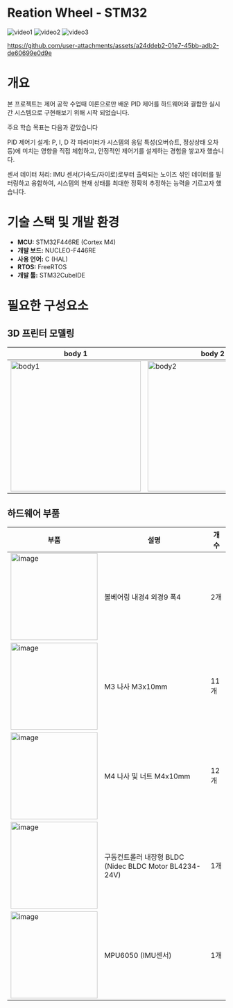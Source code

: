 # Reation Wheel - STM32
![video1](https://github.com/user-attachments/assets/b2cecd11-195c-4238-af82-f6b1c43db167)
![video2](https://github.com/user-attachments/assets/d39afd44-6861-44fd-86ca-28446da09298)
![video3](https://github.com/user-attachments/assets/e8181e03-c8ec-44f1-9f09-8656bafafaef)


https://github.com/user-attachments/assets/a24ddeb2-01e7-45bb-adb2-de60699e0d9e



# 개요
본 프로젝트는 제어 공학 수업때 이론으로만 배운 PID 제어를 하드웨어와 결합한 실시간 시스템으로 구현해보기 위해 시작 되었습니다.

주요 학습 목표는 다음과 같았습니다

PID 제어기 설계: P, I, D 각 파라미터가 시스템의 응답 특성(오버슈트, 정상상태 오차 등)에 미치는 영향을 직접 체험하고, 안정적인 제어기를 설계하는 경험을 쌓고자 했습니다.

센서 데이터 처리: IMU 센서(가속도/자이로)로부터 출력되는 노이즈 섞인 데이터를 필터링하고 융합하여, 시스템의 현재 상태를 최대한 정확히 추정하는 능력을 기르고자 했습니다.

# 기술 스택 및 개발 환경
+ **MCU:** STM32F446RE (Cortex M4)
+ **개발 보드:** NUCLEO-F446RE
+ **사용 언어:** C (HAL)
+ **RTOS:** FreeRTOS
+ **개발 툴:** STM32CubeIDE

# 필요한 구성요소
## 3D 프린터 모델링
| body 1                    | body 2                                              | body 3                                                | wheel                            | pole                                                          |
| --------------------------------- | ------------------------------------------------------------ | ------------------------------------------------------------ | ------------------------------------------- | ------------------------------------------------------------ |
|<img width="300" height="300" alt="body1" src="https://github.com/user-attachments/assets/fbf7101b-74ba-43cd-ba5c-60df2a369a08" />|<img width="300" height="300" alt="body2" src="https://github.com/user-attachments/assets/a1322cee-770d-40ed-aa4f-54aedc3a6cc7" />|<img width="300" height="300" alt="body3" src="https://github.com/user-attachments/assets/87d4c657-b79e-4a5a-86b3-226f9d04fef7" />|<img width="300" height="300" alt="wheel" src="https://github.com/user-attachments/assets/0ac86609-3615-4756-8bc7-6317f8e63265" />|<img width="300" height="300" alt="pole" src="https://github.com/user-attachments/assets/87cdca5e-af6c-4f27-8f8b-40aa6d2f0899" />|

## 하드웨어 부품
|부품        |설명        |개수        |
|-----------|------------|------------|
|<img width="200" height="200" alt="image" src="https://github.com/user-attachments/assets/cb532563-37fd-4679-b258-04c12993539b" />|볼베어링 내경4 외경9 폭4	| 2개 |
|<img width="200" height="200" alt="image" src="https://github.com/user-attachments/assets/63e14612-8e98-4439-8afa-ac412a591179" />|M3 나사 M3x10mm	| 11개 |
|<img width="200" height="200" alt="image" src="https://github.com/user-attachments/assets/63e14612-8e98-4439-8afa-ac412a591179" />|M4 나사 및 너트 M4x10mm	| 12개 |
|<img width="200" height="200" alt="image" src="https://github.com/user-attachments/assets/f153ba67-0901-4fa2-8ed5-4bae1c60f36e" />|구동컨트롤러 내장형 BLDC (Nidec BLDC Motor BL4234-24V)| 1개 |
|<img width="200" height="200" alt="image" src="https://github.com/user-attachments/assets/dadaab83-cab9-489c-a8d2-4e6c23f7bf5c" />|MPU6050 (IMU센서) | 1개 |
